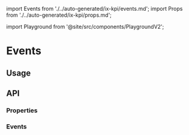 import Events from './../auto-generated/ix-kpi/events.md';
import Props from './../auto-generated/ix-kpi/props.md';

import Playground from '@site/src/components/PlaygroundV2';

# Events

## Usage

<Playground
  name="kpi" 
  height="28rem"
  examplesByName>
</Playground>

## API

### Properties

<Props />

### Events

<Events />
